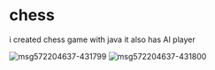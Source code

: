 # chess
i created chess game with java it also has AI player



![msg572204637-431799](https://user-images.githubusercontent.com/90463287/178039689-3c2602ff-a1e4-4934-8ce0-53da78639e44.jpg)
![msg572204637-431800](https://user-images.githubusercontent.com/90463287/178039697-76aca744-c414-4d90-9936-77e8fc9a351b.jpg)
